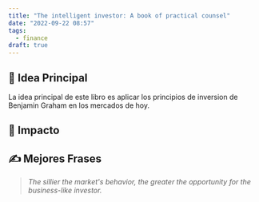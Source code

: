 ```yaml
---
title: "The intelligent investor: A book of practical counsel"
date: "2022-09-22 08:57"
tags: 
  - finance
draft: true
---
```

## 🌱 Idea Principal
La idea principal de este libro es aplicar los principios de inversion de Benjamin Graham en los mercados de hoy.
## 🌌 Impacto

## ✍ Mejores Frases
> *The sillier the market's behavior, the greater the opportunity for the business-like investor.*